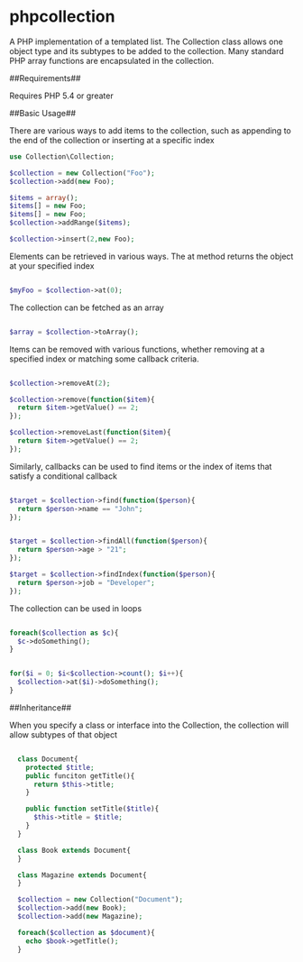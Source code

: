 phpcollection
=============

A PHP implementation of a templated list. The Collection class allows
one object type and its subtypes to be added to the collection. Many
standard PHP array functions are encapsulated in the collection.

##Requirements##

Requires PHP 5.4 or greater

##Basic Usage##

There are various ways to add items to the collection, such as
appending to the end of the collection or inserting at a specific index

```php
use Collection\Collection;

$collection = new Collection("Foo");
$collection->add(new Foo);

$items = array();
$items[] = new Foo;
$items[] = new Foo;
$collection->addRange($items);

$collection->insert(2,new Foo);

```

Elements can be retrieved in various ways. The at method returns the
object at your specified index 

```php

$myFoo = $collection->at(0);

```

The collection can be fetched as an array

```php

$array = $collection->toArray();

```

Items can be removed with various functions, whether removing at a
specified index or matching some callback criteria.

```php

$collection->removeAt(2);

$collection->remove(function($item){
  return $item->getValue() == 2;
});

$collection->removeLast(function($item){
  return $item->getValue() == 2;
});

```

Similarly, callbacks can be used to find items or the index of items
that satisfy a conditional callback

```php

$target = $collection->find(function($person){
  return $person->name == "John";
});


$target = $collection->findAll(function($person){
  return $person->age > "21";
});

$target = $collection->findIndex(function($person){
  return $person->job = "Developer";
});


```

The collection can be used in loops

```php

foreach($collection as $c){
  $c->doSomething();
}


for($i = 0; $i<$collection->count(); $i++){
  $collection->at($i)->doSomething();
}

```

##Inheritance##

When you specify a class or interface into the Collection, the collection will allow subtypes of that object

```php

  class Document{
    protected $title;
    public funciton getTitle(){
      return $this->title; 
    }

    public function setTitle($title){
      $this->title = $title;
    }
  }

  class Book extends Document{
  }

  class Magazine extends Document{
  }

  $collection = new Collection("Document");
  $collection->add(new Book);
  $collection->add(new Magazine);

  foreach($collection as $document){
    echo $book->getTitle();
  }

```
